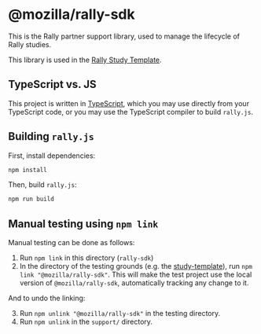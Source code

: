 # @mozilla/rally-sdk

This is the Rally partner support library, used to manage the lifecycle of Rally studies.

This library is used in the [Rally Study Template](https://github.com/mozilla-rally/study-template).

## TypeScript vs. JS

This project is written in [TypeScript](https://www.typescriptlang.org/), which you may use directly from your TypeScript code, or you may use the TypeScript compiler to build `rally.js`.

## Building `rally.js`

First, install dependencies:

```bash
npm install
```

Then, build `rally.js`:

```bash
npm run build
```

## Manual testing using `npm link`
Manual testing can be done as follows:

1. Run `npm link` in this directory (`rally-sdk`)
2. In the directory of the testing grounds (e.g. the [study-template](https://github.com/mozilla-rally/study-template)), run `npm link "@mozilla/rally-sdk"`. This will make the test project use the local version of `@mozilla/rally-sdk`, automatically tracking any change to it.

And to undo the linking:

3. Run `npm unlink "@mozilla/rally-sdk"` in the testing directory.
4. Run `npm unlink` in the `support/` directory.
